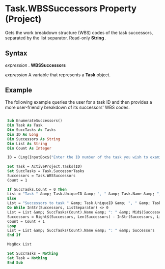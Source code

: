 
# Task.WBSSuccessors Property (Project)

Gets the work breakdown structure (WBS) codes of the task successors, separated by the list separator. Read-only  **String** .


## Syntax

 _expression_ . **WBSSuccessors**

 _expression_ A variable that represents a **Task** object.


## Example

The following example queries the user for a task ID and then provides a more user-friendly breakdown of its successors' WBS codes.


```vb
 
 Sub EnumerateSuccessors() 
 Dim Task As Task 
 Dim SuccTasks As Tasks 
 Dim ID As Long 
 Dim Successors As String 
 Dim List As String 
 Dim Count As Integer 
 
 ID = CLng(InputBox$("Enter the ID number of the task you wish to examine:")) 
 
 Set Task = ActiveProject.Tasks(ID) 
 Set SuccTasks = Task.SuccessorTasks 
 Successors = Task.WBSSuccessors 
 Count = 1 
 
 If SuccTasks.Count = 0 Then 
 List = "Task " &amp; Task.UniqueID &amp; ", " &amp; Task.Name &amp; ", has no successors." 
 Else 
 List = "Successors to task " &amp; Task.UniqueID &amp; ", " &amp; Task.Name &amp; ":" &amp; vbCrLf &amp; vbCrLf 
 Do While InStr(Successors, ListSeparator) <> 0 
 List = List &amp; SuccTasks(Count).Name &amp; ": " &amp; Mid$(Successors, 1, InStr(Successors, ListSeparator) - 1) &amp; vbCrLf 
 Successors = Right$(Successors, Len(Successors) - InStr(Successors, ListSeparator)) 
 Count = Count + 1 
 Loop 
 List = List &amp; SuccTasks(Count).Name &amp; ": " &amp; Successors 
 End If 
 
 MsgBox List 
 
 Set SuccTasks = Nothing 
 Set Task = Nothing 
 End Sub 
 
```

